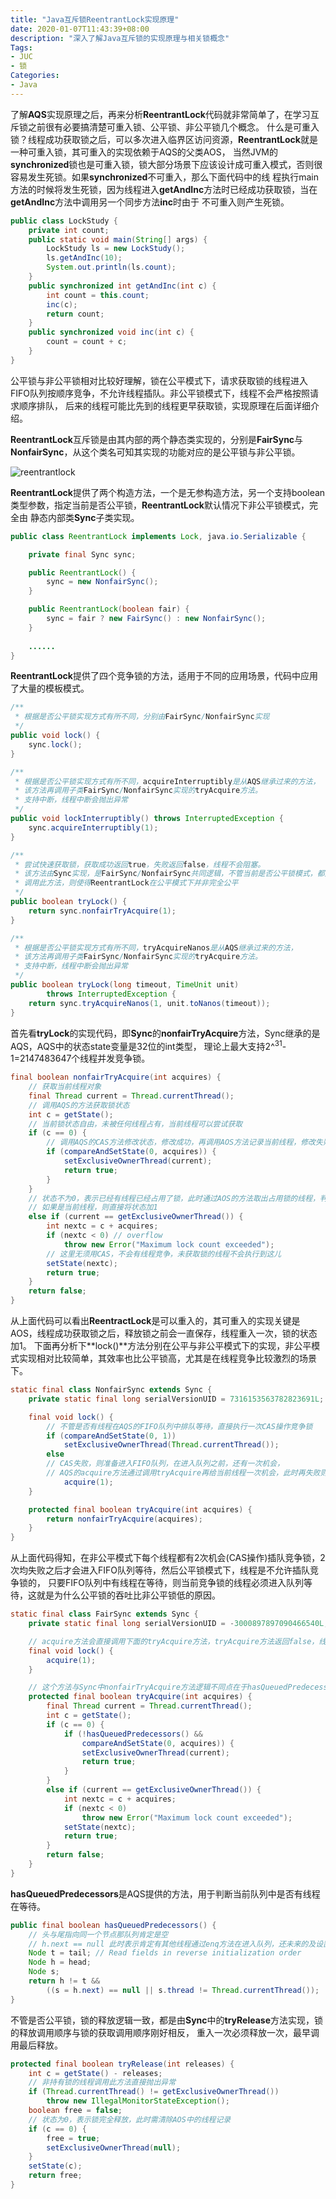 ```yaml
---
title: "Java互斥锁ReentrantLock实现原理"
date: 2020-01-07T11:43:39+08:00
description: "深入了解Java互斥锁的实现原理与相关锁概念"
Tags:
- JUC
- 锁
Categories:
- Java
---
```

了解**AQS**实现原理之后，再来分析**ReentrantLock**代码就非常简单了，在学习互斥锁之前很有必要搞清楚可重入锁、公平锁、非公平锁几个概念。
什么是可重入锁？线程成功获取锁之后，可以多次进入临界区访问资源，**ReentrantLock**就是一种可重入锁，其可重入的实现依赖于AQS的父类AOS，
当然JVM的**synchronized**锁也是可重入锁，锁大部分场景下应该设计成可重入模式，否则很容易发生死锁。如果**synchronized**不可重入，那么下面代码中的线
程执行main方法的时候将发生死锁，因为线程进入**getAndInc**方法时已经成功获取锁，当在**getAndInc**方法中调用另一个同步方法**inc**时由于
不可重入则产生死锁。

```Java
public class LockStudy {
    private int count;
    public static void main(String[] args) {
        LockStudy ls = new LockStudy();
        ls.getAndInc(10);
        System.out.println(ls.count);
    }
    public synchronized int getAndInc(int c) {
        int count = this.count;
        inc(c);
        return count;
    }
    public synchronized void inc(int c) {
        count = count + c;
    }
}
```

公平锁与非公平锁相对比较好理解，锁在公平模式下，请求获取锁的线程进入FIFO队列按顺序竞争，不允许线程插队。非公平锁模式下，线程不会严格按照请求顺序排队，
后来的线程可能比先到的线程更早获取锁，实现原理在后面详细介绍。

**ReentrantLock**互斥锁是由其内部的两个静态类实现的，分别是**FairSync**与**NonfairSync**，从这个类名可知其实现的功能对应的是公平锁与非公平锁。

![reentrantlock](/img/reentrantlock.png)

**ReentrantLock**提供了两个构造方法，一个是无参构造方法，另一个支持boolean类型参数，指定当前是否公平锁，**ReentrantLock**默认情况下非公平锁模式，完全由
静态内部类**Sync**子类实现。

```Java
public class ReentrantLock implements Lock, java.io.Serializable {

    private final Sync sync;

    public ReentrantLock() {
        sync = new NonfairSync();
    }

    public ReentrantLock(boolean fair) {
        sync = fair ? new FairSync() : new NonfairSync();
    }
	
	......
}
```

**ReentrantLock**提供了四个竞争锁的方法，适用于不同的应用场景，代码中应用了大量的模板模式。

```Java
/**
 * 根据是否公平锁实现方式有所不同，分别由FairSync/NonfairSync实现
 */
public void lock() {
	sync.lock();
}

/**
 * 根据是否公平锁实现方式有所不同，acquireInterruptibly是从AQS继承过来的方法，
 * 该方法再调用子类FairSync/NonfairSync实现的tryAcquire方法。
 * 支持中断，线程中断会抛出异常
 */
public void lockInterruptibly() throws InterruptedException {
	sync.acquireInterruptibly(1);
}

/**
 * 尝试快速获取锁，获取成功返回true，失败返回false，线程不会阻塞。
 * 该方法由Sync实现，是FairSync/NonfairSync共同逻辑，不管当前是否公平锁模式，都是强行获取锁，
 * 调用此方法，则使得ReentrantLock在公平模式下并非完全公平
 */
public boolean tryLock() {
	return sync.nonfairTryAcquire(1);
}

/**
 * 根据是否公平锁实现方式有所不同，tryAcquireNanos是从AQS继承过来的方法，
 * 该方法再调用子类FairSync/NonfairSync实现的tryAcquire方法。
 * 支持中断，线程中断会抛出异常
 */
public boolean tryLock(long timeout, TimeUnit unit)
		throws InterruptedException {
	return sync.tryAcquireNanos(1, unit.toNanos(timeout));
}
```

首先看**tryLock**的实现代码，即**Sync**的**nonfairTryAcquire**方法，Sync继承的是AQS，AQS中的状态state变量是32位的int类型，
理论上最大支持2^<sup>31</sup>-1=2147483647个线程并发竞争锁。

```Java
final boolean nonfairTryAcquire(int acquires) {
    // 获取当前线程对象
	final Thread current = Thread.currentThread();
	// 调用AQS的方法获取锁状态
	int c = getState();
	// 当前锁状态自由，未被任何线程占有，当前线程可以尝试获取
	if (c == 0) {
	    // 调用AQS的CAS方法修改状态，修改成功，再调用AOS方法记录当前线程，修改失败，表示其他线程已经获取了锁
		if (compareAndSetState(0, acquires)) {
			setExclusiveOwnerThread(current);
			return true;
		}
	}
	// 状态不为0，表示已经有线程已经占用了锁，此时通过AOS的方法取出占用锁的线程，判断是不是当前线程，
	// 如果是当前线程，则直接将状态加1
	else if (current == getExclusiveOwnerThread()) {
		int nextc = c + acquires;
		if (nextc < 0) // overflow
			throw new Error("Maximum lock count exceeded");
		// 这里无须用CAS，不会有线程竞争，未获取锁的线程不会执行到这儿
		setState(nextc);
		return true;
	}
	return false;
}
```

从上面代码可以看出**ReentractLock**是可以重入的，其可重入的实现关键是AOS，线程成功获取锁之后，释放锁之前会一直保存，线程重入一次，锁的状态加1。
下面再分析下**lock()**方法分别在公平与非公平模式下的实现，非公平模式实现相对比较简单，其效率也比公平锁高，尤其是在线程竞争比较激烈的场景下。

```Java
static final class NonfairSync extends Sync {
	private static final long serialVersionUID = 7316153563782823691L;

	final void lock() {
	    // 不管是否有线程在AQS的FIFO队列中排队等待，直接执行一次CAS操作竞争锁
		if (compareAndSetState(0, 1))
			setExclusiveOwnerThread(Thread.currentThread());
		else
		// CAS失败，则准备进入FIFO队列，在进入队列之前，还有一次机会，
		// AQS的acquire方法通过调用tryAcquire再给当前线程一次机会，此时再失败则进入队列等待
			acquire(1);
	}

	protected final boolean tryAcquire(int acquires) {
		return nonfairTryAcquire(acquires);
	}
}
```

从上面代码得知，在非公平模式下每个线程都有2次机会(CAS操作)插队竞争锁，2次均失败之后才会进入FIFO队列等待，然后公平锁模式下，线程是不允许插队竞争锁的，
只要FIFO队列中有线程在等待，则当前竞争锁的线程必须进入队列等待，这就是为什么公平锁的吞吐比非公平锁低的原因。

```Java
static final class FairSync extends Sync {
	private static final long serialVersionUID = -3000897897090466540L;

	// acquire方法会直接调用下面的tryAcquire方法，tryAcquire方法返回false，线程则进入队列等待
	final void lock() {
		acquire(1);
	}

	// 这个方法与Sync中nonfairTryAcquire方法逻辑不同点在于hasQueuedPredecessors
	protected final boolean tryAcquire(int acquires) {
		final Thread current = Thread.currentThread();
		int c = getState();
		if (c == 0) {
			if (!hasQueuedPredecessors() &&
				compareAndSetState(0, acquires)) {
				setExclusiveOwnerThread(current);
				return true;
			}
		}
		else if (current == getExclusiveOwnerThread()) {
			int nextc = c + acquires;
			if (nextc < 0)
				throw new Error("Maximum lock count exceeded");
			setState(nextc);
			return true;
		}
		return false;
	}
}
```

**hasQueuedPredecessors**是AQS提供的方法，用于判断当前队列中是否有线程在等待。

```Java
public final boolean hasQueuedPredecessors() {
	// 头与尾指向同一个节点那队列肯定是空
	// h.next == null 此时表示肯定有其他线程通过enq方法在进入队列，还未来的及设置next
	Node t = tail; // Read fields in reverse initialization order
	Node h = head;
	Node s;
	return h != t &&
		((s = h.next) == null || s.thread != Thread.currentThread());
}
```

不管是否公平锁，锁的释放逻辑一致，都是由**Sync**中的**tryRelease**方法实现，锁的释放调用顺序与锁的获取调用顺序刚好相反，
重入一次必须释放一次，最早调用最后释放。

```Java
protected final boolean tryRelease(int releases) {
	int c = getState() - releases;
	// 非持有锁的线程调用此方法直接抛出异常
	if (Thread.currentThread() != getExclusiveOwnerThread())
		throw new IllegalMonitorStateException();
	boolean free = false;
	// 状态为0，表示锁完全释放，此时需清除AOS中的线程记录
	if (c == 0) {
		free = true;
		setExclusiveOwnerThread(null);
	}
	setState(c);
	return free;
}
```
